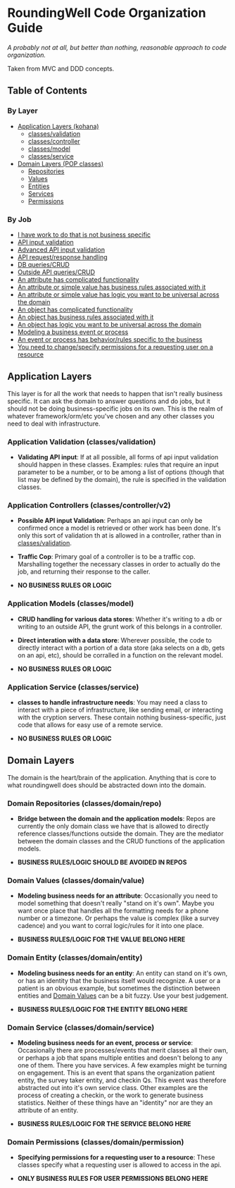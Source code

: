 # RoundingWell Code Organization Guide

*A probably not at all, but better than nothing, reasonable approach to code organization.*

Taken from MVC and DDD concepts. 

## <a name='TOC'>Table of Contents</a>

### By Layer
  * [Application Layers (kohana)](#app)
    * [classes/validation](#appvalidation)  
    * [classes/controller](#appcontroller)
    * [classes/model](#appmodel)
    * [classes/service](#appservice)
  * [Domain Layers (POP classes)](#domain)
    * [Repositories](#domrepo)
    * [Values](#domvalue)
    * [Entities](#domentity)
    * [Services](#domservice)
    * [Permissions](#dompermissions)

### By Job
  * [I have work to do that is not business specific](#app)
  * [API input validation](#appvalidation)  
  * [Advanced API input validation](#appcontroller)
  * [API request/response handling](#appcontroller)
  * [DB queries/CRUD](#appmodel)
  * [Outside API queries/CRUD](#appmodel)
  * [An attribute has complicated functionality](#domvalue)
  * [An attribute or simple value has business rules associated with it](#domvalue)
  * [An attribute or simple value has logic you want to be universal across the domain](#domvalue)
  * [An object has complicated functionality](#domentity)
  * [An object has business rules associated with it](#domentity)
  * [An object has logic you want to be universal across the domain](#domentity)
  * [Modeling a business event or process](#domservice)
  * [An event or process has behavior/rules specific to the business](#domservice)
  * [You need to change/specify permissions for a requesting user on a resource](#dompermissions)


## <a name='app'>Application Layers</a>
This layer is for all the work that needs to happen that isn't really business specific. It can ask the domain to answer questions and do jobs, but it should not be doing business-specific jobs on its own. This is the realm of whatever framework/orm/etc you've chosen and any other classes you need to deal with infrastructure.

### <a name='appvalidation'>Application Validation (classes/validation)</a>

  - **Validating API input**: If at all possible, all forms of api input validation should happen in these classes. Examples: rules that require an input parameter to be a number, or to be among a list of options (though that list may be defined by the domain), the rule is specified in the validation classes.

### <a name='appcontroller'>Application Controllers (classes/controller/v2)</a>
  - **Possible API input Validation**: Perhaps an api input can only be confirmed once a model is retrieved or other work has been done. It's only this sort of validation th at is allowed in a controller, rather than in [classes/validation](#kohvalidation). 

  - **Traffic Cop**: Primary goal of a controller is to be a traffic cop. Marshalling together the necessary classes in order to actually do the job, and returning their response to the caller. 
  
  - **NO BUSINESS RULES OR LOGIC**

### <a name='appmodel'>Application Models (classes/model)</a>
  - **CRUD handling for various data stores**: Whether it's writing to a db or writing to an outside API, the grunt work of this belongs in a controller.
  
  - **Direct interation with a data store**: Wherever possible, the code to directly interact with a portion of a data store (aka selects on a db, gets on an api, etc), should be corralled in a function on the relevant model.

  - **NO BUSINESS RULES OR LOGIC**

### <a name='appservice'>Application Service (classes/service)</a>
  - **classes to handle infrastructure needs**: You may need a class to interact with a piece of infrastructure, like sending email, or interacting with the cryption servers. These contain nothing business-specific, just code that allows for easy use of a remote service.  

  - **NO BUSINESS RULES OR LOGIC**

## <a name='domain'>Domain Layers</a>
The domain is the heart/brain of the application. Anything that is core to what roundingwell does should be abstracted down into the domain. 

### <a name='domrepo'>Domain Repositories (classes/domain/repo)</a>
  - **Bridge between the domain and the application models**: Repos are currently the only domain class we have that is allowed to directly reference classes/functions outside the domain. They are the mediator between the domain classes and the CRUD functions of the application models. 

  - **BUSINESS RULES/LOGIC SHOULD BE AVOIDED IN REPOS**

### <a name='domvalue'>Domain Values (classes/domain/value)</a>
  - **Modeling business needs for an attribute**: Occasionally you need to model something that doesn't really "stand on it's own". Maybe you want once place that handles all the formatting needs for a phone number or a timezone. Or perhaps the value is complex (like a survey cadence) and you want to corral logic/rules for it into one place. 

  - **BUSINESS RULES/LOGIC FOR THE VALUE BELONG HERE**

### <a name='domentity'>Domain Entity (classes/domain/entity)</a>
  - **Modeling business needs for an entity**: An entity can stand on it's own, or has an identity that the business itself would recognize. A user or a patient is an obvious example, but sometimes the distinction between entities and [Domain Values](#domvalue) can be a bit fuzzy. Use your best judgement. 

  - **BUSINESS RULES/LOGIC FOR THE ENTITY BELONG HERE**

### <a name='domservice'>Domain Service (classes/domain/service)</a>
  - **Modeling business needs for an event, process or service**: Occasionally there are processes/events that merit classes all their own, or perhaps a job that spans multiple entities and doesn't belong to any one of them. There you have services. A few examples might be turning on engagement. This is an event that spans the organization patient entity, the survey taker entity, and checkin Qs. This event was therefore abstracted out into it's own service class. Other examples are the process of creating a checkin, or the work to generate business statistics. Neither of these things have an "identity" nor are they an attribute of an entity. 

  - **BUSINESS RULES/LOGIC FOR THE SERVICE BELONG HERE**

### <a name='dompermissions'>Domain Permissions (classes/domain/permission)</a>
  - **Specifying permissions for a requesting user to a resource**: These classes specify what a requesting user is allowed to access in the api.  

  - **ONLY BUSINESS RULES FOR USER PERMISSIONS BELONG HERE**
